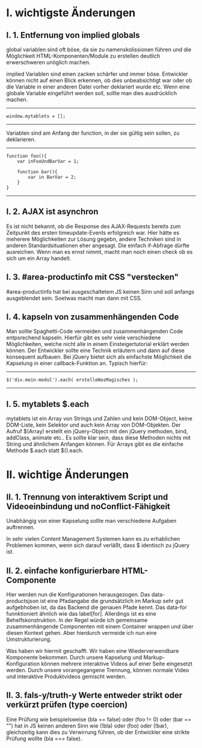 I. wichtigste Änderungen
================================

I. 1. Entfernung von implied globals
------------------

global variablen sind oft böse, da sie zu namenskolissionen führen und die Möglichkeit HTML-Komponenten/Module zu erstellen deutlich erwerschweren unöglich machen.

implied Variablen sind einen zacken schärfer und immer böse. Entwickler können nicht auf einen Blick erkennen, ob dies unbeabsichtigt war oder ob die Variable in einer anderen Datei vorher deklariert wurde etc. Wenn eine globale Variable eingeführt werden soll, sollte man dies ausdrücklich machen.

---------------
	window.mytablets = [];
---------------

Variablen sind am Anfang der function, in der sie gültig sein sollen, zu deklarieren.

---------------
	function foo(){
		var inFooUndBarVar = 1;
		
		function bar(){
			var in BarVar = 2;
		}
	}
---------------



I. 2. AJAX ist asynchron
------------------

Es ist nicht bekannt, ob die Response des AJAX-Requests bereits zum Zeitpunkt des ersten timeupdate-Events erfolgreich war. Hier hätte es meherere Möglichkeiten zur Lösung gegebn, andere Techniken sind in anderen Standardsituationen eher angesagt. Die einfach if-Abfrage dürfte ausreichen. Wenn man es ernst nimmt, macht man noch einen check ob es sich um ein Array handelt.


I. 3. #area-productinfo mit CSS "verstecken"
------------------

#area-productinfo hat bei ausgeschaltetem JS keinen Sinn und soll anfangs ausgeblendet sein. Soetwas macht man dann mit CSS.


I. 4. kapseln von zusammenhängenden Code
------------------

Man sollte Spaghetti-Code vermeiden und zusammenhängenden Code entpsrechend kapseln. Hierfür gibt es sehr viele verschiedene Möglichkeiten, welche nicht alle in einem Einsteigertutorial erklärt werden können. Der Entwickler sollte eine Technik erläutern und dann auf diese konsequent aufbauen. Bei jQuery bietet sich als einfachste Möglichkeit die Kapselung in einer callback-Funktion an. Typisch hierfür:

---------------
	$('div.mein-modul').each( erstelleWasMagisches );
---------------


I. 5. mytablets $.each
------------------

mytablets ist ein Array von Strings und Zahlen und kein DOM-Object, keine DOM-Liste, kein Selektor und auch kein Array von DOM-Objekten. Der Aufruf $(Array) erstellt ein jQuery-Object mit den jQuery methoden, bind, addClass, animate etc.. Es sollte klar sein, dass diese Methoden nichts mit String und ähnlichem Anfangen können. Für Arrays gibt es die einfache Methode $.each statt $().each.

II. wichtige Änderungen
================================

II. 1. Trennung von interaktivem Script und Videoeinbindung und noConflict-Fähigkeit
------------------

Unabhängig von einer Kapselung sollte man verschiedene Aufgaben auftrennen.

In sehr vielen Content Management Systemen kann es zu erhablichen Problemen kommen, wenn sich darauf verläßt, dass $ identisch zu jQuery ist. 

II. 2. einfache konfigurierbare HTML-Componente
------------------

Hier werden nun die Konfigurationen herausgezogen. Das data-productsjson ist eine Pfadangabe die grundsätzlich im Markup sehr gut aufgebhoben ist, da das Backend die genauen Pfade kennt. Das data-for funnktioniert ähnlich wie das label[for]. Allerdings ist es eine Behelfskonstruktion. In der Regel würde ich gemeinsame zusammenhängende Componenten mit einem Container wrappen und über diesen Kontext gehen. Aber hierdurch vermeide ich nun eine Umstrukturierung.

Was haben wir hiermit geschafft. Wir haben eine Wiederverwendbare Komponente bekommen. Durch unsere Kapselung und Markup-Konfiguration können mehrere interaktive Videos auf einer Seite eingesetzt werden. Durch unsere vorangegangene Trennung, können normale Video und interaktive Produktvideos gemischt werden.

II. 3. fals-y/truth-y Werte entweder strikt oder verkürzt prüfen (type coercion)
------------------

Eine Prüfung wie beispielsweise (bla == false) oder (foo != 0) oder (bar == "") hat in JS keinen anderen Sinn wie (!bla) oder (foo) oder (!bar), gleichzeitig kann dies zu Verwirrung führen, ob der Entwickler eine strikte Prüfung wollte (bla === false).

 